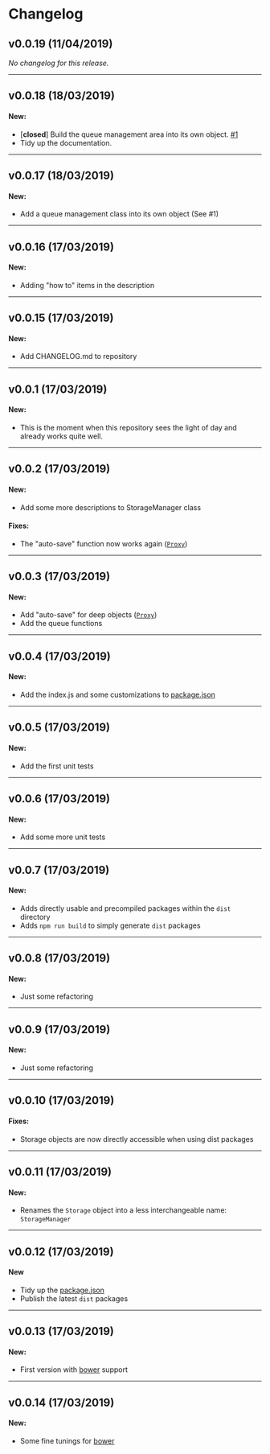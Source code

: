 # Changelog

## v0.0.19 (11/04/2019)
*No changelog for this release.*

---

## v0.0.18 (18/03/2019)
#### New:

* [**closed**] Build the queue management area into its own object. [#1](https://github.com/bjoern-hempel/js-storage-manager/issues/1)
* Tidy up the documentation.

---

## v0.0.17 (18/03/2019)
#### New:

* Add a queue management class into its own object (See #1)

---

## v0.0.16 (17/03/2019)
#### New:

* Adding "how to" items in the description
---

## v0.0.15 (17/03/2019)
#### New:

* Add CHANGELOG.md to repository
---

## v0.0.1 (17/03/2019)
#### New:

* This is the moment when this repository sees the light of day and already works quite well.
---

## v0.0.2 (17/03/2019)
#### New:

* Add some more descriptions to StorageManager class

#### Fixes:

* The "auto-save" function now works again ([`Proxy`](https://developer.mozilla.org/de/docs/Web/JavaScript/Reference/Global_Objects/Proxy))
---

## v0.0.3 (17/03/2019)
#### New:

* Add "auto-save" for deep objects ([`Proxy`](https://developer.mozilla.org/de/docs/Web/JavaScript/Reference/Global_Objects/Proxy))
* Add the queue functions
---

## v0.0.4 (17/03/2019)
#### New:

* Add the index.js and some customizations to [package.json](https://docs.npmjs.com/files/package.json)
---

## v0.0.5 (17/03/2019)
#### New:

* Add the first unit tests
---

## v0.0.6 (17/03/2019)
#### New:

* Add some more unit tests
---

## v0.0.7 (17/03/2019)
#### New:

* Adds directly usable and precompiled packages within the `dist` directory
* Adds `npm run build` to simply generate `dist` packages
---

## v0.0.8 (17/03/2019)
#### New:

* Just some refactoring
---

## v0.0.9 (17/03/2019)
#### New:

* Just some refactoring
---

## v0.0.10 (17/03/2019)
#### Fixes:

* Storage objects are now directly accessible when using dist packages
---

## v0.0.11 (17/03/2019)
#### New:

* Renames the `Storage` object into a less interchangeable name: `StorageManager`
---

## v0.0.12 (17/03/2019)
#### New

* Tidy up the [package.json](https://docs.npmjs.com/files/package.json)
* Publish the latest `dist` packages
---

## v0.0.13 (17/03/2019)
#### New:

* First version with [bower](https://bower.io) support
---

## v0.0.14 (17/03/2019)
#### New:

* Some fine tunings for [bower](https://bower.io)